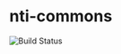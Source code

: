 # nti-commons

![Build Status](https://github.com/NextThought/nti.lib.commons/workflows/Tests/badge.svg)
